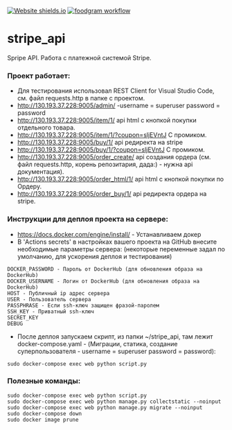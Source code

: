 [![Website shields.io](https://img.shields.io/website-up-down-green-red/http/shields.io.svg)](http://130.193.37.228:9005/item/1/)
[![foodgram workflow](https://github.com/zomini/stripe_api/actions/workflows/main.yml/badge.svg)](https://github.com/zomini/zomini/stripe_api/actions/workflows/main.yml)
# stripe_api
Spripe API. Работа с платежной системой Stripe.<br>


### Проект работает:
- Для тестирования использовал REST Client for Visual Studio Code, см. файл requests.http в папке с проектом.
- http://130.193.37.228:9005/admin/ -username = superuser password = password
- http://130.193.37.228:9005/item/1/ api html с кнопкой покупки отдельного товара.
- http://130.193.37.228:9005/item/1/?coupon=sljEVntJ С промиком.
- http://130.193.37.228:9005/buy/1/ api редиректа на stripe
- http://130.193.37.228:9005/buy/1/?coupon=sljEVntJ С промиком.
- http://130.193.37.228:9005/order_create/ api создания ордера (см. файл requests.http, корень репозитария, дада:) - нужна api документация).
- http://130.193.37.228:9005/order_html/1/ api html с кнопкой покупки по Ордеру.
- http://130.193.37.228:9005/order_buy/1/ api редиректа ордера на stripe.

### Инструкции для деплоя проекта на сервере:
- https://docs.docker.com/engine/install/ - Устанавливаем докер
- В 'Actions secrets' в настройках вашего проекта на GitHub внесите необходимые параметры сервера:
(некоторые переменные задал по умолчанию, для ускорения деплоя и тестирования)
```
DOCKER_PASSWORD - Пароль от DockerHub (для обновления образа на DockerHub)
DOCKER_USERNAME - Логин от DockerHub (для обновления образа на DockerHub)
HOST - Публичный ip адрес сервера
USER - Пользователь сервера
PASSPHRASE - Если ssh-ключ защищен фразой-паролем
SSH_KEY - Приватный ssh-ключ
SECRET_KEY
DEBUG
```
- После деплоя запускаем скрипт, из папки ~/stripe_api, там лежит docker-compose.yaml - (Миграции, статика, создание суперпользователя - username = superuser password = password):
```
sudo docker-compose exec web python script.py
```


### Полезные команды:
```
sudo docker-compose exec web python script.py
sudo docker-compose exec web python manage.py collectstatic --noinput
sudo docker-compose exec web python manage.py migrate --noinput
sudo docker-compose down
sudo docker image prune
```